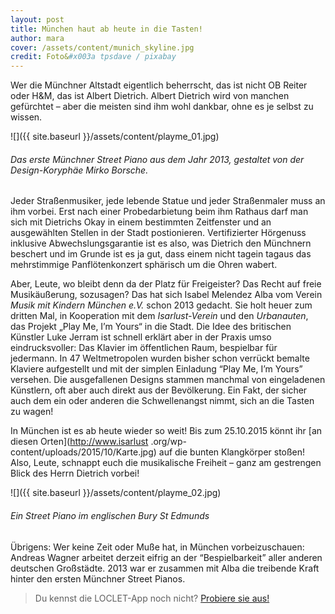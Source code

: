 ```yaml
---
layout: post
title: München haut ab heute in die Tasten!
author: mara
cover: /assets/content/munich_skyline.jpg
credit: Foto&#x003a tpsdave / pixabay
---
```


Wer die Münchner Altstadt eigentlich beherrscht, das ist nicht OB Reiter oder H&M, das ist Albert Dietrich. Albert 
Dietrich wird von manchen gefürchtet – aber die meisten sind ihm wohl dankbar, ohne es je selbst zu wissen.

![]({{ site.baseurl }}/assets/content/playme_01.jpg)
###### Das erste Münchner Street Piano aus dem Jahr 2013, gestaltet von der Design-Koryphäe Mirko Borsche.

Jeder Straßenmusiker, jede lebende Statue und jeder Straßenmaler muss an ihm vorbei. Erst nach einer Probedarbietung 
beim ihm Rathaus darf man sich mit Dietrichs Okay in einem bestimmten Zeitfenster und an ausgewählten Stellen in der 
Stadt postionieren. Vertifizierter Hörgenuss inklusive Abwechslungsgarantie ist es also, was Dietrich den Münchnern 
beschert und im Grunde ist es ja gut, dass einem nicht tagein tagaus das mehrstimmige Panflötenkonzert sphärisch um 
die Ohren wabert.

Aber, Leute, wo bleibt denn da der Platz für Freigeister? Das Recht auf freie Musikäußerung, sozusagen? Das hat sich 
Isabel Melendez Alba vom Verein *Musik mit Kindern München e.V.* schon 2013 gedacht. Sie holt heuer zum dritten Mal, in
Kooperation mit dem *Isarlust-Verein* und den *Urbanauten*, das Projekt „Play Me, I’m Yours“ in die Stadt. Die Idee des 
britischen Künstler Luke Jerram ist schnell erklärt aber in der Praxis umso eindrucksvoller: Das Klavier im 
öffentlichen Raum, bespielbar für jedermann. In 47 Weltmetropolen wurden bisher schon verrückt bemalte Klaviere 
aufgestellt und mit der simplen Einladung “Play Me, I’m Yours” versehen. Die ausgefallenen Designs stammen manchmal 
von eingeladenen Künstlern, oft aber auch direkt aus der Bevölkerung. Ein Fakt, der sicher auch dem ein oder anderen 
die Schwellenangst nimmt, sich an die Tasten zu wagen!

In München ist es ab heute wieder so weit! Bis zum 25.10.2015 könnt ihr [an diesen Orten](http://www.isarlust
.org/wp-content/uploads/2015/10/Karte.jpg) auf die bunten Klangkörper stoßen! Also, Leute, schnappt euch die 
musikalische Freiheit – ganz am gestrengen Blick des Herrn Dietrich vorbei!

![]({{ site.baseurl }}/assets/content/playme_02.jpg)
###### Ein Street Piano im englischen Bury St Edmunds 

Übrigens: Wer keine Zeit oder Muße hat, in München vorbeizuschauen: Andreas Wagner arbeitet derzeit eifrig an der 
“Bespielbarkeit” aller anderen deutschen Großstädte. 2013 war er zusammen mit Alba die treibende Kraft hinter den 
ersten Münchner Street Pianos.

> Du kennst die LOCLET-App noch nicht? [Probiere sie aus!](https://app.adjust.com/ahuk2g?fallback=http%3A%2F%2Fapp.loclet.com)